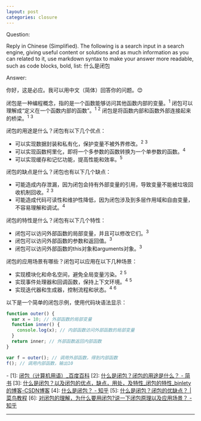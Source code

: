 ```yaml
---
layout: post
categories: closure
---
```

Question:

Reply in Chinese (Simplified).
The following is a search input in a search engine, giving useful content or solutions and as much information as you can related to it, use markdown syntax to make your answer more readable, such as code blocks, bold, list:
什么是闭包

Answer:

你好，这是必应。我可以用中文（简体）回答你的问题。😊

闭包是一种编程概念，指的是一个函数能够访问其他函数内部的变量。<sup>1</sup> 闭包可以理解成“定义在一个函数内部的函数”。<sup>1</sup> <sup>2</sup> 闭包是将函数内部和函数外部连接起来的桥梁。<sup>1</sup> <sup>3</sup>

闭包的用途是什么？闭包有以下几个优点：

- 可以实现数据封装和私有化，保护变量不被外界修改。<sup>2</sup> <sup>3</sup>
- 可以实现函数柯里化，即将一个多参数的函数转换为一个单参数的函数。<sup>4</sup>
- 可以实现缓存和记忆功能，提高性能和效率。<sup>5</sup>

闭包的缺点是什么？闭包也有以下几个缺点：

- 可能造成内存泄漏，因为闭包会持有外部变量的引用，导致变量不能被垃圾回收机制回收。<sup>2</sup> <sup>3</sup>
- 可能造成代码可读性和维护性降低，因为闭包涉及到多层作用域和自由变量，不容易理解和调试。<sup>4</sup>

闭包的特性是什么？闭包有以下几个特性：

- 闭包可以访问外部函数的局部变量，并且可以修改它们。<sup>3</sup>
- 闭包可以访问外部函数的参数和返回值。<sup>3</sup>
- 闭包可以访问外部函数的this对象和arguments对象。<sup>3</sup>

闭包的应用场景有哪些？闭包可以应用在以下几种场景：

- 实现模块化和命名空间，避免全局变量污染。<sup>2</sup> <sup>5</sup>
- 实现事件处理器和回调函数，保持上下文环境。<sup>4</sup> <sup>5</sup>
- 实现迭代器和生成器，控制流程和状态。<sup>4</sup> <sup>6</sup>

以下是一个简单的闭包示例，使用代码块语法显示：

```javascript
function outer() {
  var x = 10; // 外部函数的局部变量
  function inner() {
    console.log(x); // 内部函数访问外部函数的局部变量
  }
  return inner; // 外部函数返回内部函数
}

var f = outer(); // 调用外部函数，得到内部函数
f(); // 调用内部函数，输出10
```

\-
\[1]: [闭包（计算机用语）_百度百科](https://baike.baidu.com/item/闭包/10908873)
\[2]: [什么是闭包？闭包的用途是什么？ - 简书](https://www.jianshu.com/p/58a22ac2a07a)
\[3]: [什么是闭包？以及闭包的优点，缺点，用处，及特性_闭包的特性_binlety的博客-CSDN博客](https://blog.csdn.net/binlety/article/details/81288231)
\[4]: [什么是闭包？ - 知乎](https://www.zhihu.com/question/34210214)
\[5]: [什么是闭包？闭包的优缺点？ | 菜鸟教程](https://www.runoob.com/w3cnote/closure-intro.html)
\[6]: [对闭包的理解，为什么要用闭包?说一下闭包原理以及应用场景？ - 知乎](https://zhuanlan.zhihu.com/p/355302354)

<hr/>

